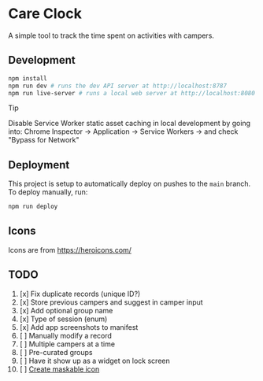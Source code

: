 # Care Clock

A simple tool to track the time spent on activities with campers.

## Development

```bash
npm install
npm run dev # runs the dev API server at http://localhost:8787
npm run live-server # runs a local web server at http://localhost:8080
```

> [!TIP]
> Disable Service Worker static asset caching in local development by going into:
> Chrome Inspector -> Application -> Service Workers -> and check "Bypass for Network"

## Deployment

This project is setup to automatically deploy on pushes to the `main` branch. To deploy manually, run:

```bash
npm run deploy
```

## Icons

Icons are from https://heroicons.com/

## TODO

1. [x] Fix duplicate records (unique ID?)
2. [x] Store previous campers and suggest in camper input
3. [x] Add optional group name
4. [x] Type of session (enum)
5. [x] Add app screenshots to manifest
6. [ ] Manually modify a record
7. [ ] Multiple campers at a time
8. [ ] Pre-curated groups
9. [ ] Have it show up as a widget on lock screen
10. [ ] [Create maskable icon](https://web.dev/articles/maskable-icon)
